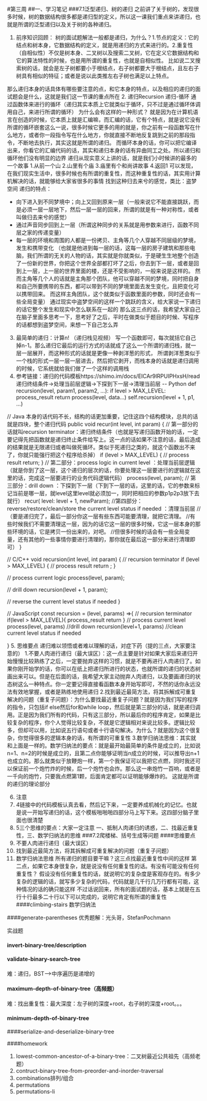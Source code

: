 #第三周 
##一、学习笔记
###7.1泛型递归、树的递归
之前讲了关于树的，发现很多时候，树的数据结构很多都是递归型的定义，所以这一课我们重点来讲递归，也就是所谓的泛型递归以及关于树的各种递归。
1. 前序知识回顾：
树的面试题解法一般都是递归，为什么？1.节点的定义：它的结点和树本身，它数据结构的定义，就是用递归的方式来进行的。2.重复性（自相似性）不仅是树本身、二叉树以及搜索二叉树，它在定义它数据结构和它的算法特性的时候，也是用所谓的重复性，也就是自相似性。
比如说二叉搜索树的话，就会是左子树都要小于根结点，右子树都要大于根结点，且左右子树具有相似的特征；或者是说以此类推左右子树也满足以上特点。

那么递归本身的话具体有哪些要注意的点，和它本身的特点，以及相应的递归的面试题会是什么，这就是我们这一节课的重点所在
2. 递归Recursion
递归-循环
通过函数体来进行的循环（递归其实本质上它就类似于循环，只不过是通过循环体调用自己，来进行所谓的循环）
为什么会有这样的一种形式？
就是因为在计算机语言在创造的时候，它本质上就是汇编嘛，而汇编的话，它有个特点，就是说它没有所谓的循环嵌套这么一说，很多时候它更多的用的就是，你之前有一段函数写在什么地方，或者你一段指令写在什么地方，你就直接不断地反复跳到之前的那段指令，不断地去执行，其实这就是所谓的递归。
而循环本身的话，你可以把它编译出来，你看它的汇编代码的话，其实和递归本身的话有异曲同工之处。所以递归和循环他们没有明显的边界
递归从现实意义上讲的话，就是我们小时候讲的最多的一个故事
1.从前一个山
2.山里有个庙
3.庙里有个和尚讲故事
4.返回1
可以发现，在我们现实生活中，很多时候也有所谓的重复性，而这种重复性的话，其实用计算机解决的话，就能够给大家省很多的事情
找到这种归去来兮的感觉，类比：盗梦空间
递归的特点：
- 向下进入到不同梦境中；向上又回到原来一层（一般来说它不能直接跳跃，而是必须一层一层地下，然后一层一层的回来，所谓的就是有一种对称性，或者叫做归去来兮的感觉）
- 通过声音同步回到上一层（所谓这种同步的关系就是用参数来进行，函数不同层之家的传递变量）
- 每一层的环境和周围的人都是一份拷贝、主角等几个人穿越不同层级的梦境，发生和携带变化
 （也就是他进到每一层的话，这每一层的房子建筑和那些电脑，我们所谓的无关的人物的话，其实就是你就类似，于是硬生生地整个创造了一份新的世界，你把这个世界全部都打坏了之后，你去到下一层，或者是回到上一层，上一层的世界里面的楼，还是不受影响的，一般来说是这样的。
 然而主角等几个人的话就是主角那个团队，他可以穿越不同的梦境，同时把自身和自己所要携带的东西，都可以带到不同的梦境里面去发生变化，且把变化可以携带回来。
 而这样主角团队，这个就类似于函数里面的参数，同时还会有一些全局变量）
通过现实中盗梦空间的这样一个跳跃的含义，给大家说一下递归的话它整个发生和现实中怎么联系在一起的
那么这三点的话，我希望大家自己在脑子里面多思考一下，思考好了之后，平时在做类似于题目的时候、写程序的话都想到盗梦空间，来想一下自己怎么弄
3. 最简单的递归：计算n!  （递归栈见视频）
写一个函数即可，每次就括它自己掉n-1。那么递归它最后的运行方式的话就成了这么一个所谓的递归栈，就一层一层展开，而这种形式的话就是更像一种剥洋葱的形式，
所谓剥洋葱类似于一个栈的形式一层一层一层进去，然后把它剥开，而栈本身的话就是递归调用的时候，它系统就给我们做了一个这样的调用栈
4. 参考链接：递归的代码模板https://shimo.im/docs/EICAr9lRPUIPHxsH/read
递归终结条件->处理当前层逻辑->下探到下一层->清理当前层
-- Python
def recursion(level, param1, param2, ...): 
    <!-- recursion terminator -->
    if level > MAX_LEVEL: 
	   process_result 
	   return 
    <!-- process logic in current level --> 
    process(level, data...) 
    <!-- drill down -->
    self.recursion(level + 1, p1, ...) 
    <!-- reverse the current level status if needed -->

// Java  本身的话代码不长，结构的话更加重要，记住这四个结构模块，总共的话就是四块，整个递归代码
public void recur(int level, int param) { 
  // 第一部分的话就叫recursion terminator：递归终结条件（也就是写递归函数开始的话，一定要记得先把函数就是递归终止条件给写上。这一点的话如果不注意的话，最后造成的结果就是无限递归或者叫做死循环。类似于死递归之类的，就这个函数出不来了，你就只能强行把这个程序给杀掉）
  if (level > MAX_LEVEL) { 
    // process result 
    return; 
  }
  // 第二部分：process logic in current level ：处理当前层逻辑（就是你到了这一层，这个递归的层次的话，你要处理这一层要进行的逻辑就在这里的话，完成这一层要进行的业务代码逻辑代码）
  process(level, param); 
  // 第三部分：drill down ：下探到下一层（下到下一层的话，这里的话，它的参数来标记当前是哪一层，就level这里level就必须加一，同时把相应的参数p1p2p3放下去就行）
  recur( level: level + 1, newParam); 
  //第四部分：reverse/restore/clean/store the current level status if needed ：清理当前层
  //（要是递归完了，最后一部分你这一层有些东西可能要清理，就把它清理。
  //有些时候我们不需要清理这一层，因为的话它这一层的很多时候，它这一层本身的那些环境的话，它是拷贝一份出来的，对吧。
  //但很多时候的话会有一些全局变量，还有其他的一些事情你要进行清理的，那你就在最后这一部分来进行清理即可）
}

// C/C++
void recursion(int level, int param) { 
  // recursion terminator
  if (level > MAX_LEVEL) { 
    // process result 
    return ; 
  }

  // process current logic 
  process(level, param);

  // drill down 
  recursion(level + 1, param);

  // reverse the current level status if needed
}

// JavaScript
const recursion = (level, params) =>{
   // recursion terminator
   if(level > MAX_LEVEL){
     process_result
     return 
   }
   // process current level
   process(level, params)
   //drill down
   recursion(level+1, params)
   //clean current level status if needed
   
}
5. 思维要点
递归难以领悟或者难以理解的话，对症下药（提的三点，大家要注意的）
1.不要人肉进行递归（最大误区）：这一点主要是针对如果大家后来递归开始慢慢比较熟练了之后，一定要抛弃这样的习惯，就是不要再进行人肉递归了。如果你刚开始学的话，你可以在纸上把递归所进行的状态，也就所谓的递归的状态树画出来可以。但是在后面的话，我希望大家主动抛弃人肉递归，以及要画递归的状态树这么一种特点。你一定要记得直接看函数本身开始写即可，不然的话你永远没法有效地掌握，或者是熟练地使用递归
2.找到最近最简方法，将其拆解成可重复解决的问题（重复子问题）：为什么要找最近重复子问题？就是因为我们写的程序的指令，只包括if else然后for和while loop，然后就是第三部分的话，就是递归调用。正是因为我们所有的代码，只有这三部分，所以最后你的程序肯定，如果是比较复杂的程序，你个人觉得比较复杂，不就是它逻辑相对来说比较多。逻辑比较多，但却可以用，比如说五行语句或者十行语句解决。为什么？就是因为这个很复杂，你觉得很多的逻辑本身的话，有所谓的可重复性
3.数学归纳法思维：其实就和上面是一样的。数学归纳法的要点：就是最开始最简单的条件是成立的，比如说n=1、n=2的时候是成立的，且第二点你能够证明当n成立的时候，可以推导出n+1也成立的。那么就类似于放鞭炮一样，第一个我保证可以我把它点燃，同时我还可以保证前一个炮竹炸的时候，后一个炮竹也会炸。那么这一串炮竹一百响，或者是一千向的炮竹，只要我点燃第1颗，后面肯定都可以证明能够爆炸的。
这就是所谓的递归的理论部分

6. 注意
1. 4链接中的代码模板认真去看，然后记下来，一定要养成机械化的记忆。也就是说一开始写递归的话，这个模板啪啪啪四部分马上写下来。这四部分脑子里面也很清楚
2. 5三个思维的要点：大家一定注意 一、抵制人肉递归的诱惑，二、找最近重复性，三、数学归纳法的思维
###7.2爬楼梯、括号生成等问题
####思维要点
1. 不要人肉进行递归（最大误区）
2. 找到最近最简方法，将其拆解成可重复解决的问题（重复子问题）
3. 数学归纳法思维
所有递归的题目要干嘛？这三点找最近重复性中间的这样
第二点，如果它本身很复杂，就是说没有任何重复性的话。有没有可能没有任何重复性？
假设没有任何重复性的话，就说明它的复杂度是客观存在的。有多少复杂的逻辑的话，就写多少复杂的代码，代码就是几千行几万行都有可能，这种情况的话的确只能这样
不过话说回来，所有的面试题的话，基本上就是在五行十行最多二十行以下可以完成的，说明它肯定有所谓的重复性
####climbing-stairs
数学归纳法





####generate-parentheses
优秀题解：光头哥，StefanPochmann

实战题
#### invert-binary-tree/description
#### validate-binary-search-tree 
难：递归，BST-->中序遍历是递增的
#### maximum-depth-of-binary-tree（高频题）
难：找出重复性：最大深度：左子树的深度+root，右子树的深度+root。。。
#### minimum-depth-of-binary-tree 
####serialize-and-deserialize-binary-tree

####homework
1. lowest-common-ancestor-of-a-binary-tree：二叉树最近公共祖先（高频老题）
2. contruct-binary-tree-from-preorder-and-inorder-traversal
3. combinations排列/组合
4. permutations
5. permutations-li